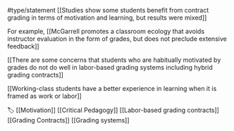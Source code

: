 #type/statement 
[[Studies show some students benefit from contract grading in terms of motivation and learning, but results were mixed]]

For example, [[McGarrell promotes a classroom ecology that avoids instructor evaluation in the form of grades, but does not preclude extensive feedback]]

[[There are some concerns that students who are habitually motivated by grades do not do well in labor-based grading systems including hybrid grading contracts]]

[[Working-class students have a better experience in learning when it is framed as work or labor]]

🏷 [[Motivation]] [[Critical Pedagogy]] [[Labor-based grading contracts]] [[Grading Contracts]] [[Grading systems]]